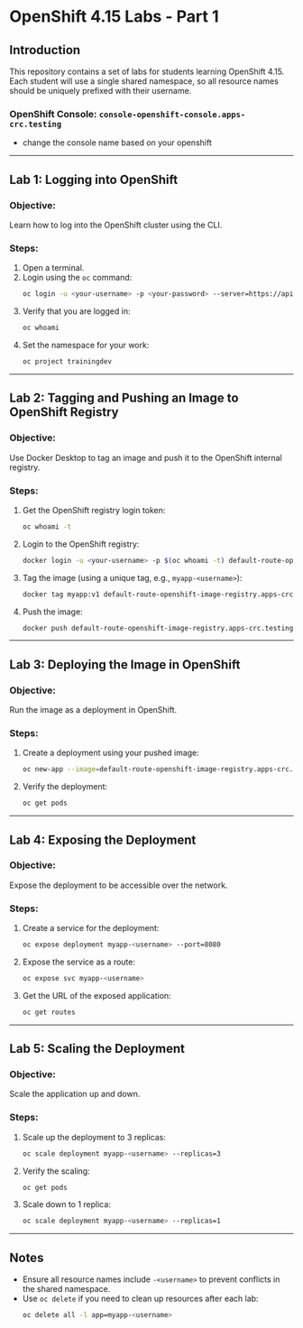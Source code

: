 # OpenShift 4.15 Labs - Part 1 

## Introduction
This repository contains a set of labs for students learning OpenShift 4.15. Each student will use a single shared namespace, so all resource names should be uniquely prefixed with their username.

### OpenShift Console: `console-openshift-console.apps-crc.testing`
- change the console name based on your openshift

---

## Lab 1: Logging into OpenShift
### Objective:
Learn how to log into the OpenShift cluster using the CLI.

### Steps:
1. Open a terminal.
2. Login using the `oc` command:
   ```sh
   oc login -u <your-username> -p <your-password> --server=https://api.crc.testing:6443
   ```
3. Verify that you are logged in:
   ```sh
   oc whoami
   ```
4. Set the namespace for your work:
   ```sh
   oc project trainingdev
   ```

---

## Lab 2: Tagging and Pushing an Image to OpenShift Registry
### Objective:
Use Docker Desktop to tag an image and push it to the OpenShift internal registry.

### Steps:
1. Get the OpenShift registry login token:
   ```sh
   oc whoami -t
   ```
2. Login to the OpenShift registry:
   ```sh
   docker login -u <your-username> -p $(oc whoami -t) default-route-openshift-image-registry.apps-crc.testing
   ```
3. Tag the image (using a unique tag, e.g., `myapp-<username>`):
   ```sh
   docker tag myapp:v1 default-route-openshift-image-registry.apps-crc.testing/trainingdev/myapp-<username>:v1
   ```
4. Push the image:
   ```sh
   docker push default-route-openshift-image-registry.apps-crc.testing/trainingdev/myapp-<username>:v1
   ```

---

## Lab 3: Deploying the Image in OpenShift
### Objective:
Run the image as a deployment in OpenShift.

### Steps:
1. Create a deployment using your pushed image:
   ```sh
   oc new-app --image=default-route-openshift-image-registry.apps-crc.testing/trainingdev/myapp-<username>:v1 --name=myapp-<username>
   ```
2. Verify the deployment:
   ```sh
   oc get pods
   ```

---

## Lab 4: Exposing the Deployment
### Objective:
Expose the deployment to be accessible over the network.

### Steps:
1. Create a service for the deployment:
   ```sh
   oc expose deployment myapp-<username> --port=8080
   ```
2. Expose the service as a route:
   ```sh
   oc expose svc myapp-<username>
   ```
3. Get the URL of the exposed application:
   ```sh
   oc get routes
   ```

---

## Lab 5: Scaling the Deployment
### Objective:
Scale the application up and down.

### Steps:
1. Scale up the deployment to 3 replicas:
   ```sh
   oc scale deployment myapp-<username> --replicas=3
   ```
2. Verify the scaling:
   ```sh
   oc get pods
   ```
3. Scale down to 1 replica:
   ```sh
   oc scale deployment myapp-<username> --replicas=1
   ```

---

## Notes
- Ensure all resource names include `-<username>` to prevent conflicts in the shared namespace.
- Use `oc delete` if you need to clean up resources after each lab:
  ```sh
  oc delete all -l app=myapp-<username>
  
